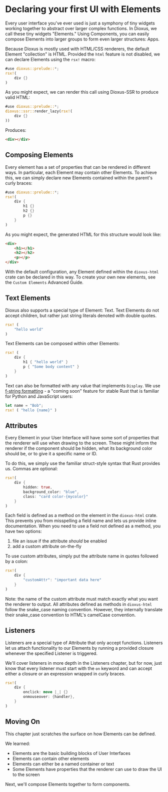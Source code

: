 # Declaring your first UI with Elements

Every user interface you've ever used is just a symphony of tiny widgets working together to abstract over larger complex functions. In Dioxus, we call these tiny widgets "Elements." Using Components, you can easily compose Elements into larger groups to form even larger structures: Apps.

Because Dioxus is mostly used with HTML/CSS renderers, the default Element "collection" is HTML. Provided the `html` feature is not disabled, we can declare Elements using the `rsx!` macro:

```rust
#use dioxus::prelude::*;
rsx!(
    div {}
)
```
As you might expect, we can render this call using Dioxus-SSR to produce valid HTML:

```rust
#use dioxus::prelude::*;
dioxus::ssr::render_lazy(rsx!(
    div {}
))
```
Produces:
```html
<div></div>
```

## Composing Elements

Every element has a set of properties that can be rendered in different ways. In particular, each Element may contain other Elements. To achieve this, we can simply declare new Elements contained within the parent's curly braces:

```rust
#use dioxus::prelude::*;
rsx!(
    div {
        h1 {}
        h2 {}
        p {}
    }
)
```
As you might expect, the generated HTML for this structure would look like:
```html
<div>
    <h1></h1>
    <h2></h2>
    <p></p>
</div>
```

With the default configuration, any Element defined within the `dioxus-html` crate can be declared in this way. To create your own new elements, see the `Custom Elements` Advanced Guide.

## Text Elements

Dioxus also supports a special type of Element: Text. Text Elements do not accept children, but rather just string literals denoted with double quotes.

```rust
rsx! (
    "hello world"
)
```

Text Elements can be composed within other Elements:
```rust
rsx! (
    div {
        h1 { "hello world" }
        p { "Some body content" }
    }
)
```

Text can also be formatted with any value that implements `Display`. We use [f-string formatting](https://docs.rs/fstrings/0.2.3/fstrings/) - a "coming soon" feature for stable Rust that is familiar for Python and JavaScript users:

```rust
let name = "Bob";
rsx! ( "hello {name}" )
```

## Attributes

Every Element in your User Interface will have some sort of properties that the renderer will use when drawing to the screen. These might inform the renderer if the component should be hidden, what its background color should be, or to give it a specific name or ID.

To do this, we simply use the familiar struct-style syntax that Rust provides us. Commas are optional:

```rust
rsx!(
    div {
        hidden: true,
        background_color: "blue",
        class: "card color-{mycolor}"
    }
)
```

Each field is defined as a method on the element in the `dioxus-html` crate. This prevents you from misspelling a field name and lets us provide inline documentation. When you need to use a field not defined as a method, you have two options:

1) file an issue if the attribute _should_ be enabled
2) add a custom attribute on-the-fly

To use custom attributes, simply put the attribute name in quotes followed by a colon:

```rust
rsx!(
    div {
        "customAttr": "important data here"
    }
)
```

Note: the name of the custom attribute must match exactly what you want the renderer to output. All attributes defined as methods in `dioxus-html` follow the snake_case naming convention. However, they internally translate their snake_case convention to HTML's camelCase convention.

## Listeners

Listeners are a special type of Attribute that only accept functions. Listeners let us attach functionality to our Elements by running a provided closure whenever the specified Listener is triggered.

We'll cover listeners in more depth in the Listeners chapter, but for now, just know that every listener must start with the `on` keyword and can accept either a closure or an expression wrapped in curly braces.

```rust
rsx!(
    div {
        onclick: move |_| {}
        onmouseover: {handler},
    }
)
```

## Moving On

This chapter just scratches the surface on how Elements can be defined.

We learned:
- Elements are the basic building blocks of User Interfaces
- Elements can contain other elements 
- Elements can either be a named container or text
- Some Elements have properties that the renderer can use to draw the UI to the screen

Next, we'll compose Elements together to form components.
